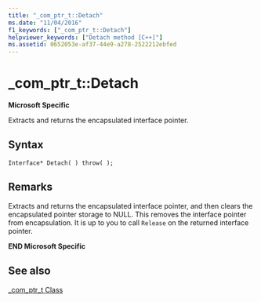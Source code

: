 ```yaml
---
title: "_com_ptr_t::Detach"
ms.date: "11/04/2016"
f1_keywords: ["_com_ptr_t::Detach"]
helpviewer_keywords: ["Detach method [C++]"]
ms.assetid: 0652053e-af37-44e9-a278-2522212ebfed
---
```

# _com_ptr_t::Detach

**Microsoft Specific**

Extracts and returns the encapsulated interface pointer.

## Syntax

```
Interface* Detach( ) throw( );
```

## Remarks

Extracts and returns the encapsulated interface pointer, and then clears the encapsulated pointer storage to NULL. This removes the interface pointer from encapsulation. It is up to you to call `Release` on the returned interface pointer.

**END Microsoft Specific**

## See also

[_com_ptr_t Class](../cpp/com-ptr-t-class.md)